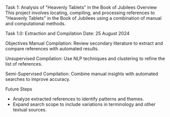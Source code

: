 Task 1: Analysis of "Heavenly Tablets" in the Book of Jubilees
Overview
This project involves locating, compiling, and processing references to "Heavenly Tablets" in the Book of Jubilees using a combination of manual and computational methods.

Task 1.0: Extraction and Compilation
Date: 25 August 2024

Objectives
Manual Compilation: Review secondary literature to extract and compare references with automated results.

Unsupervised Compilation: Use NLP techniques and clustering to refine the list of references.

Semi-Supervised Compilation: Combine manual insights with automated searches to improve accuracy.

Future Steps
- Analyze extracted references to identify patterns and themes.
- Expand search scope to include variations in terminology and other textual sources.
